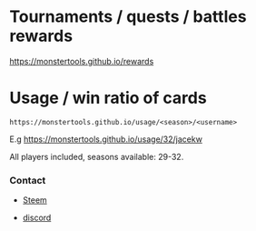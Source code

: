 # Tournaments / quests / battles rewards

https://monstertools.github.io/rewards

# Usage / win ratio of cards

`https://monstertools.github.io/usage/<season>/<username>`

E.g https://monstertools.github.io/usage/32/jacekw

All players included, seasons available: 29-32.

### Contact

- [Steem](https://steemit.com/@jacekw)

- [discord](@jacekw#2679)
